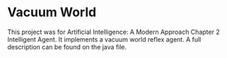 # Vacuum World

This project was for Artificial Intelligence: A Modern Approach Chapter 2 Intelligent Agent. It implements a vacuum world reflex agent. A full description can be found on the java file.  
